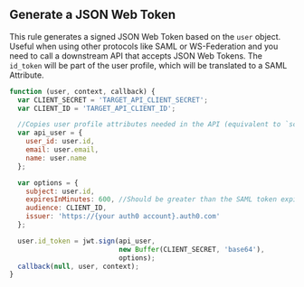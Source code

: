 ## Generate a JSON Web Token

This rule generates a signed JSON Web Token based on the `user` object. Useful when using other protocols like SAML or WS-Federation and you need to call a downstream API that accepts JSON Web Tokens. The `id_token` will be part of the user profile, which will be translated to a SAML Attribute.


```js
function (user, context, callback) {
  var CLIENT_SECRET = 'TARGET_API_CLIENT_SECRET';
  var CLIENT_ID = 'TARGET_API_CLIENT_ID';

  //Copies user profile attributes needed in the API (equivalent to `scope`)
  var api_user = {
  	user_id: user.id,
  	email: user.email,
  	name: user.name
  };

  var options = {
  	subject: user.id,
  	expiresInMinutes: 600, //Should be greater than the SAML token expiration
  	audience: CLIENT_ID,
  	issuer: 'https://{your auth0 account}.auth0.com'
  };

  user.id_token = jwt.sign(api_user, 
  						   new Buffer(CLIENT_SECRET, 'base64'),
  						   options);
  callback(null, user, context);
}
```
